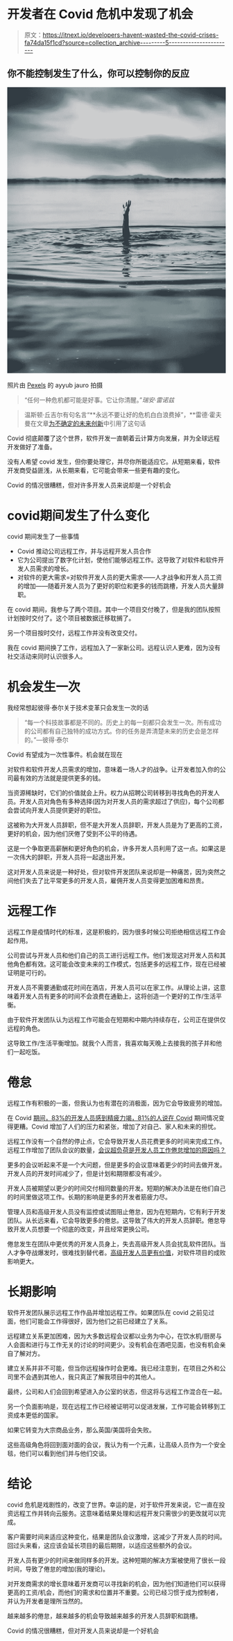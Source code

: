 # 开发者在 Covid 危机中发现了机会

> 原文：<https://itnext.io/developers-havent-wasted-the-covid-crises-fa74da15f1cd?source=collection_archive---------5----------------------->

## 你不能控制发生了什么，你可以控制你的反应

![](img/ec0cd9560dc7fe63093eff6a29a83702.png)

照片由 [Pexels](https://www.pexels.com/photo/person-in-water-4128516/?utm_content=attributionCopyText&utm_medium=referral&utm_source=pexels) 的 ayyub jauro 拍摄

> “任何一种危机都可能是好事。它让你清醒。”*瑞安·雷诺兹*

> 温斯顿·丘吉尔有句名言“**永远不要让好的危机白白浪费掉”，**雷德·霍夫曼在文章[为不确定的未来创新](https://hbr.org/2022/01/linkedin-co-founder-reid-hoffman-on-innovating-for-an-uncertain-future)中引用了这句话

Covid 彻底颠覆了这个世界，软件开发一直朝着云计算方向发展，并为全球远程开发做好了准备。

没有人希望 covid 发生，但你要处理它，并尽你所能适应它。从短期来看，软件开发商受益匪浅，从长期来看，它可能会带来一些更有趣的变化。

Covid 的情况很糟糕，但对许多开发人员来说却是一个好机会

# **covid**期间发生了什么变化

covid 期间发生了一些事情

*   Covid 推动公司远程工作，并与远程开发人员合作
*   它为公司提出了数字化计划，使他们能够远程工作。这导致了对软件和软件开发人员需求的增长。
*   对软件的更大需求=对软件开发人员的更大需求——人才战争和开发人员工资的增加——随着开发人员为了更好的职位和更多的钱而跳槽，开发人员大量辞职。

在 covid 期间，我参与了两个项目。其中一个项目交付晚了，但是我的团队按照计划按时交付了。这个项目被数据迁移耽搁了。

另一个项目按时交付，远程工作并没有改变交付。

我在 covid 期间换了工作，远程加入了一家新公司。远程认识人更难，因为没有社交活动来同时认识很多人。

# **机会发生一次**

我经常想起彼得·泰尔关于技术变革只会发生一次的话

> “每一个科技故事都是不同的。历史上的每一刻都只会发生一次。所有成功的公司都有自己独特的成功方式。你的任务是弄清楚未来的历史会是怎样的。”—彼得·泰尔

Covid 有望成为一次性事件。机会就在现在

对软件和软件开发人员需求的增加，意味着一场人才的战争。让开发者加入你的公司最有效的方法就是提供更多的钱。

当资源稀缺时，它们的价值就会上升。权力从招聘公司转移到寻找角色的开发人员。开发人员对角色有多种选择(因为对开发人员的需求超过了供应)，每个公司都会尝试向开发人员提供更好的职位。

这被称为大开发人员辞职，但不是大开发人员辞职，开发人员是为了更高的工资，更好的机会，因为他们厌倦了受到不公平的待遇。

这是一个争取更高薪酬和更好角色的机会，许多开发人员利用了这一点。如果这是一次伟大的辞职，开发人员将一起退出开发。

这对开发人员来说是一种好处，但对软件开发团队来说却是一种痛苦，因为突然之间他们失去了比平常更多的开发人员，雇佣开发人员变得更加困难和昂贵。

# **远程工作**

远程工作是疫情时代的标准，这是积极的，因为很多时候公司拒绝相信远程工作会起作用。

公司尝试与开发人员和他们自己的员工进行远程工作。他们发现这对开发人员和其他角色都有效。这可能会改变未来的工作模式，包括更多的远程工作，现在已经被证明是可行的。

开发人员不需要通勤或花时间在酒店，开发人员可以在家工作。从理论上讲，这意味着开发人员有更多的时间不会浪费在通勤上，这将创造一个更好的工作/生活平衡。

由于软件开发团队认为远程工作可能会在短期和中期内持续存在，公司正在提供仅远程的角色。

这导致工作/生活平衡增加。就我个人而言，我喜欢每天晚上去接我的孩子并和他们一起吃饭。

# **倦怠**

远程工作有积极的一面，但我认为也有潜在的消极面，因为它会导致疲劳的增加。

在 Covid [期间，83%的开发人员感到精疲力竭，81%的人说在 Covid](/83-of-developers-suffer-from-burnout-and-81-said-its-gotten-worse-during-covid-aa83c89bc544) 期间情况变得更糟。Covid 增加了人们的压力和紧张，增加了对自己、家人和未来的担忧。

远程工作没有一个自然的停止点，它会导致开发人员花费更多的时间来完成工作。远程工作增加了团队会议的数量，[会议超负荷是开发人员工作倦怠增加的原因吗？](https://medium.com/codex/is-meeting-overload-the-cause-of-increased-burnout-in-developers-28dc4017432f)

更多的会议听起来不是一个大问题，但是更多的会议意味着更少的时间去做开发。开发人员的开发时间减少了，但是计划和期限都没有减少。

开发人员被期望以更少的时间交付相同数量的开发。短期的解决办法是在他们自己的时间里做这项工作。长期的影响是更多的开发者筋疲力尽。

管理人员和高级开发人员没有监控或试图阻止倦怠，因为在短期内，它有利于开发团队。从长远来看，它会导致更多的倦怠。这导致了伟大的开发人员辞职。倦怠导致开发人员想要一个彻底的改变，并且经常更换公司。

倦怠发生在团队中更优秀的开发人员身上，失去高级开发人员会扰乱软件团队。当人才争夺战爆发时，很难找到替代者。[高级开发人员更有价值](https://medium.com/geekculture/leadership-and-senior-developers-are-the-main-reasons-for-success-or-failure-of-software-projects-7855d41fb66e)，对软件项目的成败影响更大。

# **长期影响**

软件开发团队展示远程工作作品并增加远程工作。如果团队在 covid 之前见过面，他们可能会工作得很好，因为他们之前已经建立了关系。

远程建立关系更加困难，因为大多数远程会议都以业务为中心，在饮水机/厨房与人会面和进行与工作无关的讨论的时间更少。没有机会在酒吧见面，也没有机会亲自了解对方。

建立关系并非不可能，但当你远程操作时会更难。我已经注意到，在项目之外和公司里不会遇到其他人，我只真正了解我项目中的其他人。

最终，公司和人们会回到希望进入办公室的状态，但这将与远程工作混合在一起。

另一个负面影响是，现在远程工作已经被证明可以促进发展，工作可能会转移到工资成本更低的国家。

如果它转变为大宗商品业务，那么英国/美国将会失败。

这些高级角色将回到面对面的会议，我认为有一个元素，让高级人员作为一个安全毯，他们可以看到他们并与他们交谈。

# **结论**

covid 危机是戏剧性的，改变了世界。幸运的是，对于软件开发来说，它一直在投资远程工作并转向云服务。这意味着结果处理和远程开发只需很少的更改就可以完成。

客户需要时间来适应这种变化，结果是团队会议激增，这减少了开发人员的时间。回过头来看，这应该会延长项目的最后期限，以适应这些额外的会议。

开发人员有更少的时间来做同样多的开发。这种短期的解决方案被使用了很长一段时间，导致了倦怠的增加(我的理论)。

对开发商需求的增长意味着开发商可以寻找新的机会，因为他们知道他们可以获得更高的工资/机会，而他们的需求和位置并不重要。公司已经习惯于成为控制者，并认为开发者是理所当然的。

越来越多的倦怠，越来越多的机会导致越来越多的开发人员辞职和跳槽。

Covid 的情况很糟糕，但对开发人员来说却是一个好机会